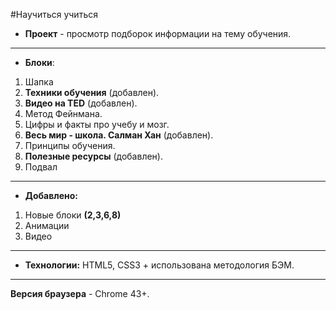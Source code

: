 #Научиться учиться
* **Проект** - просмотр подборок информации на тему обучения.
------
* **Блоки**:
1. Шапка
2. **Техники обучения** (добавлен).
3. **Видео на TED** (добавлен).
4. Метод Фейнмана.
5. Цифры и факты про учебу и мозг.
6. **Весь мир - школа. Салман Хан** (добавлен).
7. Принципы обучения.
8. **Полезные ресурсы** (добавлен).
9. Подвал
-----
* **Добавлено:**
1. Новые блоки **(2,3,6,8)**
2. Анимации
3. Видео
-----
* **Технологии:** HTML5, CSS3 + использована методология БЭМ.
-----
**Версия браузера** - Chrome 43+.



